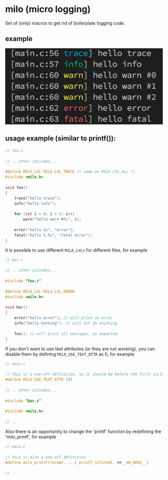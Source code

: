 # milo (micro logging)
Set of (only) macros to get rid of boilerplate logging code.

## example
<p>
    <img src="https://raw.githubusercontent.com/DaniilAlpha/milo/main/example.png" alt="example" />
</p>

## usage example (similar to printf()):
```c
// foo.c

// ...other includes...

#define MILO_LVL MILO_LVL_TRACE /* same as MILO_LVL_ALL */
#include <milo.h>

void foo()
{
    trace("hello trace");
    info("hello info");

    for (int i = 0; i < 3; i++)
        warn("hello warn #%i", i);

    error("hello %s", "error");
    fatal("hello %.5s", "fatal error");
}
```

It is possible to use different `MILO_LVLs` for different files, for example
```c
// bar.c

// ...other includes...

#include "foo.c"

#define MILO_LVL MILO_LVL_ERROR
#include <milo.h>

void bar()
{
    error("hello error"); // will print an error
    info("hello nothing"); // will not do anything
    
    foo(); // will print all messages, as expected
}
```

If you don't want to use text attributes (or they are not working), you can disable them by defining `MILO_USE_TEXT_ATTR` as 0, for example
```c
// main.c

// this is a one-off definition, so it should be before the first include
#define MILO_USE_TEXT_ATTR (0)

// ...other includes...

#include "bar.c"

#include <milo.h>

// ...
```

Also there is an opportunity to change the 'printf' function by redefining the 'milo_printf', for example
```c
// main.c

// this is also a one-off definition
#define milo_printf(format, ...) printf_s(format, ##__VA_ARGS__)

// ...
```

